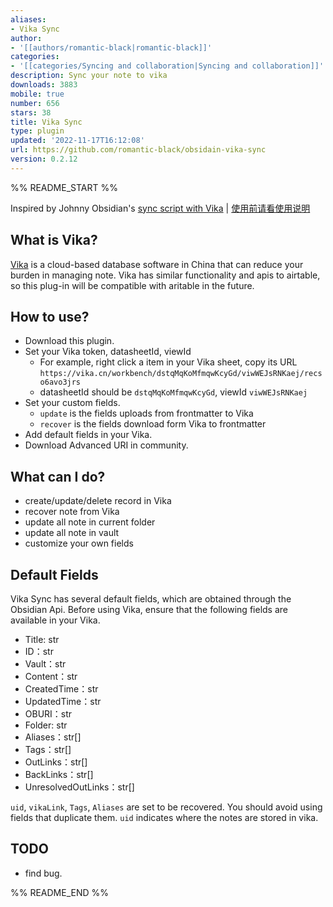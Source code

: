 ```yaml
---
aliases:
- Vika Sync
author:
- '[[authors/romantic-black|romantic-black]]'
categories:
- '[[categories/Syncing and collaboration|Syncing and collaboration]]'
description: Sync your note to vika
downloads: 3883
mobile: true
number: 656
stars: 38
title: Vika Sync
type: plugin
updated: '2022-11-17T16:12:08'
url: https://github.com/romantic-black/obsidain-vika-sync
version: 0.2.12
---
```


%% README_START %%



Inspired by Johnny Obsidian's [sync script with Vika](https://milinshushe.feishu.cn/docs/doccnSwkXMw7tEQJwmBg72yzpLb) | [使用前请看使用说明](https://github.com/romantic-black/obsidain-vika-sync/blob/master/README_zh.md)

## What is Vika?
[Vika](https://vika.cn) is a cloud-based database software in China that can reduce your burden in managing note. Vika has similar functionality and apis to airtable, so this plug-in will be compatible with aritable in the future.

## How to use?
- Download this plugin.
- Set your Vika token, datasheetId, viewId
  - For example, right click a item in your Vika sheet, copy its URL `https://vika.cn/workbench/dstqMqKoMfmqwKcyGd/viwWEJsRNKaej/recso6avo3jrs`
  - datasheetId should be `dstqMqKoMfmqwKcyGd`, viewId `viwWEJsRNKaej`
- Set your custom fields.
  - `update` is the fields uploads from frontmatter to Vika
  - `recover` is the fields download form Vika to frontmatter
- Add default fields in your Vika.
- Download Advanced URI in community.
  
## What can I do?
- create/update/delete record in Vika
- recover note from Vika
- update all note in current folder
- update all note in vault
- customize your own fields


## Default Fields
Vika Sync has several default fields, which are obtained through the Obsidian Api. Before using Vika, ensure that the following fields are available in your Vika.
- Title: str
- ID：str
- Vault：str
- Content：str
- CreatedTime：str
- UpdatedTime：str
- OBURI：str
- Folder: str
- Aliases：str[]
- Tags：str[]
- OutLinks：str[]
- BackLinks：str[]
- UnresolvedOutLinks：str[]

`uid`, `vikaLink`, `Tags`, `Aliases` are set to be recovered. You should avoid using fields that duplicate them. `uid` indicates where the notes are stored in vika.

## TODO
- find bug.


%% README_END %%